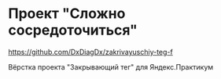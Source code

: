# Проект "Сложно сосредоточиться"
https://github.com/DxDiagDx/zakrivayuschiy-teg-f

Вёрстка проекта "Закрывающий тег" для Яндекс.Практикум
